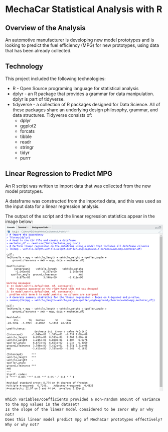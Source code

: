# MechaCar Statistical Analysis with R

## Overview of the Analysis
An automotive manufacturer is developing new model prototypes and is looking to predict the fuel efficiency (MPG) for new prototypes, using data that has been already collected.

## Technology
This project included the following technologies:
* R - Open Source programing language for statistical analysis
* dplyr - an R package that provides a grammar for data manipulation. dplyr is part of tidyverse.
* tidyverse - a collection of R packages designed for Data Science. All of these packages share an underlying design philosophy, grammar, and data structures.  Tidyverse consists of:
    * dplyr
    * ggplot2
    * forcats
    * tibble
    * readr
    * stringr
    * tidyr
    * purrr

## Linear Regression to Predict MPG
An R script was written to import data that was collected from the new model prototypes.

A dataframe was constructed from the imported data, and this was used as the input data for a linear regression analysis.

The output of the script and the linear regression statistics appear in the image below:
![Linear Regression Analysis](Resources/linear-regression-output.png)


    Which variables/coefficients provided a non-random amount of variance to the mpg values in the dataset?
    Is the slope of the linear model considered to be zero? Why or why not?
    Does this linear model predict mpg of MechaCar prototypes effectively? Why or why not?


